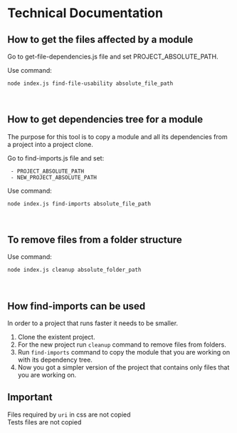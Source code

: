 # Technical Documentation

## How to get the files affected by a module
Go to get-file-dependencies.js file and set PROJECT_ABSOLUTE_PATH.

Use command: 
```bash
node index.js find-file-usability absolute_file_path
```

<br/>


## How to get dependencies tree for a module
The purpose for this tool is to copy a module and all its dependencies from a project into a project clone. 

Go to find-imports.js file and set:
```
 - PROJECT_ABSOLUTE_PATH
 - NEW_PROJECT_ABSOLUTE_PATH
```

Use command:
```bash
node index.js find-imports absolute_file_path
```

 
<br/>

## To remove files from a folder structure

Use command:
```bash
node index.js cleanup absolute_folder_path
```

<br/>

## How find-imports can be used

In order to a project that runs faster it needs to be smaller. 

1. Clone the existent project. 
2. For the new project run ```cleanup``` command to remove files from folders.
3. Run ```find-imports``` command to copy the module that you are working on with its dependency tree.
4. Now you got a simpler version of the project that contains only files that you are working on.

## Important
Files required by ```uri``` in css are not copied
<br/>
Tests files are not copied

